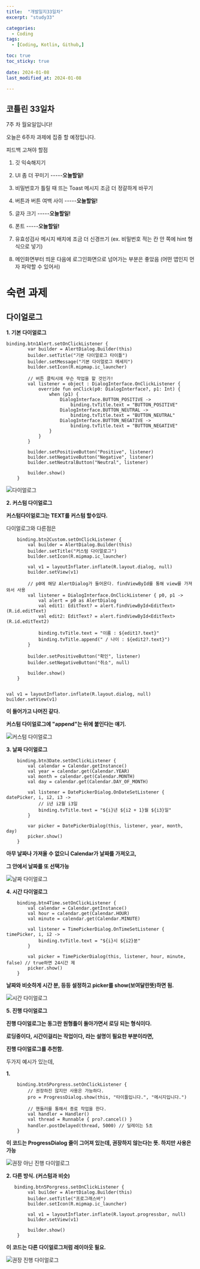 ```yaml
---
title:  "개발일지33일차" 
excerpt: "study33"

categories:
  - Coding
tags:
  - [Coding, Kotlin, Github,]

toc: true
toc_sticky: true
 
date: 2024-01-08
last_modified_at: 2024-01-08

---
```



## 코틀린 33일차

7주 차 월요일입니다!

오늘은 6주차 과제에 집중 할 예정입니다.

피드백 고쳐야 할점

1. 깃 익숙해지기
  
2. UI 좀 더 꾸미기  -----**오늘할일!**

3. 비밀번호가 틀릴 때 뜨는 Toast 메시지 조금 더 정갈하게 바꾸기

4. 버튼과 버튼 여백 사이  -----**오늘할일!**

5. 글자 크기  -----**오늘할일!**

6. 폰트  -----**오늘할일!**

7. 유효성검사 메시지 배치에 조금 더 신경쓰기 (ex. 비밀번호 적는 칸 안 쪽에 hint 형식으로 넣기)

8. 메인화면부터 띄운 다음에 로그인화면으로 넘어가는 부분은 좋았음 (어떤 앱인지 먼자 파악할 수 있어서)

# 숙련 과제 

## 다이얼로그

**1. 기본 다이얼로그**

    binding.btn1Alert.setOnClickListener {
            var builder = AlertDialog.Builder(this)
            builder.setTitle("기본 다이얼로그 타이틀")
            builder.setMessage("기본 다이얼로그 메세지")
            builder.setIcon(R.mipmap.ic_launcher)

            // 버튼 클릭시에 무슨 작업을 할 것인가!
            val listener = object : DialogInterface.OnClickListener {
                override fun onClick(p0: DialogInterface?, p1: Int) {
                    when (p1) {
                        DialogInterface.BUTTON_POSITIVE ->
                            binding.tvTitle.text = "BUTTON_POSITIVE"
                        DialogInterface.BUTTON_NEUTRAL ->
                            binding.tvTitle.text = "BUTTON_NEUTRAL"
                        DialogInterface.BUTTON_NEGATIVE ->
                            binding.tvTitle.text = "BUTTON_NEGATIVE"
                    }
                }
            }

            builder.setPositiveButton("Positive", listener)
            builder.setNegativeButton("Negative", listener)
            builder.setNeutralButton("Neutral", listener)

            builder.show()
        }

![다이얼로그](https://github.com/hyunparrot/hyunparrot.github.io/assets/148528251/d4565d75-5756-496b-a1aa-5ce7ddf9e08f)

**2. 커스텀 다이얼로그**

**커스텀다이얼로그는 TEXT를 커스텀 할수있다.**

다이얼로그와 다른점은 

        binding.btn2Custom.setOnClickListener {
            val builder = AlertDialog.Builder(this)
            builder.setTitle("커스텀 다이얼로그")
            builder.setIcon(R.mipmap.ic_launcher)

            val v1 = layoutInflater.inflate(R.layout.dialog, null)
            builder.setView(v1)

            // p0에 해당 AlertDialog가 들어온다. findViewById를 통해 view를 가져와서 사용
            val listener = DialogInterface.OnClickListener { p0, p1 ->
                val alert = p0 as AlertDialog
                val edit1: EditText? = alert.findViewById<EditText>(R.id.editText)
                val edit2: EditText? = alert.findViewById<EditText>(R.id.editText2)

                binding.tvTitle.text = "이름 : ${edit1?.text}"
                binding.tvTitle.append(" / 나이 : ${edit2?.text}")
            }

            builder.setPositiveButton("확인", listener)
            builder.setNegativeButton("취소", null)

            builder.show()
        }


    val v1 = layoutInflator.inflate(R.layout.dialog, null)
    builder.setView(v1) 

**이 들어가고 나머진 같다.**

**커스텀 다이얼로그에 "append"는 뒤에 붙인다는 얘기.**

![커스텀 다이얼로그](https://github.com/hyunparrot/hyunparrot.github.io/assets/148528251/7edc21a5-cbf4-4584-a11a-735fefe2aa51)

**3. 날짜 다이얼로그**

        binding.btn3Date.setOnClickListener {
            val calendar = Calendar.getInstance()
            val year = calendar.get(Calendar.YEAR)
            val month = calendar.get(Calendar.MONTH)
            val day = calendar.get(Calendar.DAY_OF_MONTH)

            val listener = DatePickerDialog.OnDateSetListener { datePicker, i, i2, i3 ->
                // i년 i2월 i3일
                binding.tvTitle.text = "${i}년 ${i2 + 1}월 ${i3}일"
            }

            var picker = DatePickerDialog(this, listener, year, month, day)
            picker.show()
        }

**아무 날짜나 가져올 수 없으니 Calendar가 날짜를 가져오고,**

**그 안에서 날짜를 또 선택가능**

![날짜 다이얼로그](https://github.com/hyunparrot/hyunparrot.github.io/assets/148528251/01865fa1-a2eb-4c74-8143-e8df0fdc5fa1)

**4. 시간 다이얼로그**

        binding.btn4Time.setOnClickListener {
            val calendar = Calendar.getInstance()
            val hour = calendar.get(Calendar.HOUR)
            val minute = calendar.get(Calendar.MINUTE)

            val listener = TimePickerDialog.OnTimeSetListener { timePicker, i, i2 ->
                binding.tvTitle.text = "${i}시 ${i2}분"
            }

            val picker = TimePickerDialog(this, listener, hour, minute, false) // true하면 24시간 제
            picker.show()
        }
        
**날짜와 비슷하게 시간 분, 등등 설정하고 picker를 show(보여달란뜻)하면 됨.**

![시간 다이얼로그](https://github.com/hyunparrot/hyunparrot.github.io/assets/148528251/86839255-67a4-456f-a4b5-c1486193ac62)

**5. 진행 다이얼로그**

**진행 다이얼로그는 동그란 원형틀이 돌아가면서 로딩 되는 형식이다.**

**로딩중이다, 시간이걸리는 작업이다, 라는 설명이 필요한 부분이라면,**

**진행 다이얼로그를 추천함.**

두가지 예시가 있는데,

**1.**

        binding.btn5Porgress.setOnClickListener {
            // 권장하진 않지만 사용은 가능하다.
            pro = ProgressDialog.show(this, "타이틀입니다.", "메시지입니다.")

            // 핸들러를 통해서 종료 작업을 한다.
            val handler = Handler()
            val thread = Runnable { pro?.cancel() }
            handler.postDelayed(thread, 5000) // 딜레이는 5초
        }

**이 코드는 ProgressDialog 줄이 그어져 있는데, 권장하지 않는다는 뜻. 하지만 사용은 가능**

![권장 아닌 진행 다이얼로그](https://github.com/hyunparrot/hyunparrot.github.io/assets/148528251/47794e7c-9a00-48d1-8360-01a9862b669e)

**2. 다른 방식. (커스텀과 비슷)**
   
       binding.btn5Porgress.setOnClickListener {
            val builder = AlertDialog.Builder(this)
            builder.setTitle("프로그래스바")
            builder.setIcon(R.mipmap.ic_launcher)

            val v1 = layoutInflater.inflate(R.layout.progressbar, null)
            builder.setView(v1)

            builder.show()
        }

  **이 코드는 다른 다이얼로그처럼 레이아웃 필요.**

![권장 진행 다이얼로그](https://github.com/hyunparrot/hyunparrot.github.io/assets/148528251/589d407d-7575-453a-922c-9924d6f390ec)

